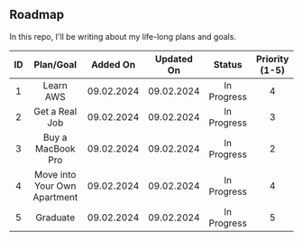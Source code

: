 ## Roadmap

In this repo, I'll be writing about my life-long plans and goals.

| ID  |          Plan/Goal           |  Added On  | Updated On |   Status    | Priority (1-5) |
| :-: | :--------------------------: | :--------: | :--------: | :---------: | :------------: |
|  1  |          Learn AWS           | 09.02.2024 | 09.02.2024 | In Progress |       4        |
|  2  |        Get a Real Job        | 09.02.2024 | 09.02.2024 | In Progress |       3        |
|  3  |      Buy a MacBook Pro       | 09.02.2024 | 09.02.2024 | In Progress |       2        |
|  4  | Move into Your Own Apartment | 09.02.2024 | 09.02.2024 | In Progress |       4        |
|  5  |           Graduate           | 09.02.2024 | 09.02.2024 | In Progress |       5        |

